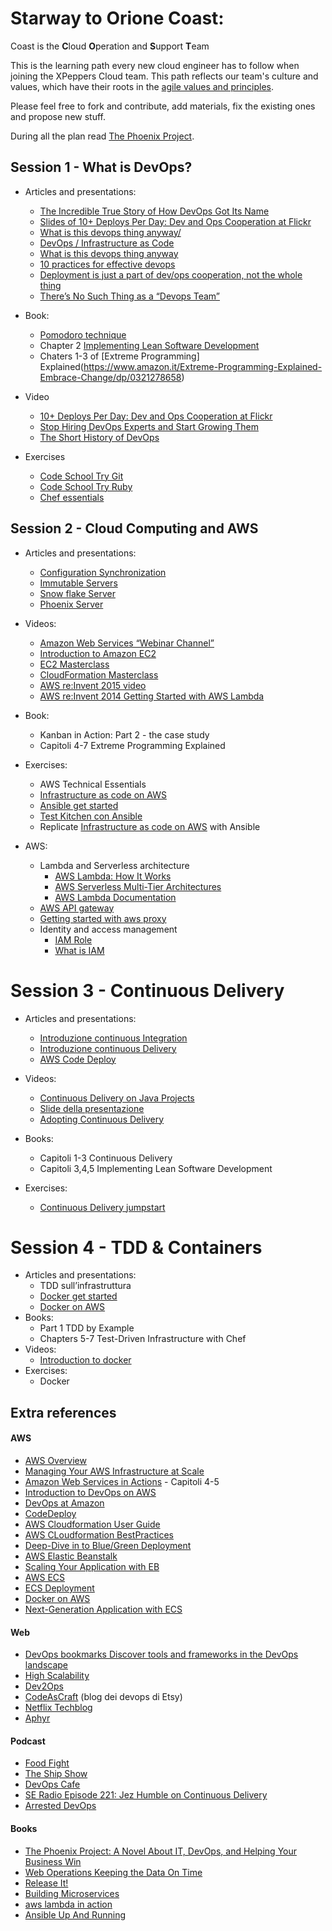 # Starway to Orione Coast:

Coast is the **C**loud **O**peration and **S**upport **T**eam

This is the learning path every new cloud engineer has to follow when joining the XPeppers Cloud team.
This path reflects our team's culture and values, which have their roots in the [agile values and principles](http://agilemanifesto.org/).

Please feel free to fork and contribute, add materials, fix the existing ones and propose new stuff.

During all the plan read [The Phoenix Project](https://books.google.it/books/about/The_Phoenix_Project.html?id=qaRODgAAQBAJ).

## Session 1 - What is DevOps?

* Articles and presentations:

    * [The Incredible True Story of How DevOps Got Its Name](https://blog.newrelic.com/engineering/devops-name/)
    * [Slides of 10+ Deploys Per Day: Dev and Ops Cooperation at Flickr](https://www.slideshare.net/jallspaw/10-deploys-per-day-dev-and-ops-cooperation-at-flickr)
    * [What is this devops thing anyway/](http://www.jedi.be/blog/2010/02/12/what-is-this-devops-thing-anyway/)
    * [DevOps / Infrastructure as Code](https://docs.google.com/presentation/d/1Xkr2ioe6cXD9jFM9ETRCm4e-NPoLi_54n_u1yCgHAA4/edit#slide=id.g9b7ec55c6_0_0)
    * [What is this devops thing anyway](http://www.jedi.be/blog/2010/02/12/what-is-this-devops-thing-anyway/)
    * [10 practices for effective devops](http://www.drdobbs.com/architecture-and-design/top-10-practices-for-effective-devops/240149363)
    * [Deployment is just a part of dev/ops cooperation, not the whole thing](http://www.kitchensoap.com/2009/12/12/devops-cooperation-doesnt-just-happen-with-deployment/)
    * [There’s No Such Thing as a “Devops Team”](http://continuousdelivery.com/2012/10/theres-no-such-thing-as-a-devops-team/)
    

* Book: 
    * [Pomodoro technique](https://francescocirillo.com/products/the-pomodoro-technique)
    * Chapter 2 [Implementing Lean Software Development](https://www.amazon.it/Implementing-Lean-Software-Development-Addison-Wesley-ebook/dp/B00HNB3VQE)
    * Chaters 1-3 of [Extreme Programming] Explained(https://www.amazon.it/Extreme-Programming-Explained-Embrace-Change/dp/0321278658)
    
* Video

    * [10+ Deploys Per Day: Dev and Ops Cooperation at Flickr](https://www.youtube.com/watch?v=LdOe18KhtT4)
    * [Stop Hiring DevOps Experts and Start Growing Them](https://www.youtube.com/watch?v=6m9nCtyn6kE)
    * [The Short History of DevOps](https://www.youtube.com/watch?v=o7-IuYS0iSE)
    

* Exercises
    * [Code School Try Git](https://try.github.io/levels/1/challenges/1)
    * [Code School Try Ruby](https://www.codeschool.com/courses/try-ruby)
    * [Chef essentials](https://learn.chef.io/#/)

## Session 2 - Cloud Computing and AWS

* Articles and presentations:

    * [Configuration Synchronization](http://martinfowler.com/bliki/ConfigurationSynchronization.html)
    * [Immutable Servers](http://martinfowler.com/bliki/ImmutableServer.html)
    * [Snow flake Server](http://martinfowler.com/bliki/SnowflakeServer.html)
    * [Phoenix Server](http://martinfowler.com/bliki/PhoenixServer.html)

* Videos:
    * [Amazon Web Services “Webinar Channel”](https://www.youtube.com/channel/UCT-nPlVzJI-ccQXlxjSvJmw)
    * [Introduction to Amazon EC2](https://www.youtube.com/watch?v=A4V_QFLZgv4)
    * [EC2 Masterclass](https://www.youtube.com/watch?v=jLVPqoV4YjU)
    * [CloudFormation Masterclass](https://www.youtube.com/watch?v=6R44BADNJA8)
    * [AWS re:Invent 2015 video](https://www.youtube.com/watch?v=ZBxWZ9bgd44)
    * [AWS re:Invent 2014 Getting Started with AWS Lambda](https://www.youtube.com/watch?v=UFj27laTWQA)

* Book:
    * Kanban in Action: Part 2 - the case study
    * Capitoli 4-7 Extreme Programming Explained
    
* Exercises:
    * AWS Technical Essentials 
    * [Infrastructure as code on AWS](https://github.com/xpeppers/infrastructure-as-code-on-aws)
    * [Ansible get started](https://www.ansible.com/get-started)
    * [Test Kitchen con Ansible](https://github.com/neillturner/kitchen-ansible)
    * Replicate [Infrastructure as code on AWS](https://github.com/xpeppers/infrastructure-as-code-on-aws) with Ansible

* AWS:
    * Lambda and Serverless architecture
        * [AWS Lambda: How It Works](http://docs.aws.amazon.com/lambda/latest/dg/lambda-introduction.html)
        * [AWS Serverless Multi-Tier Architectures](https://d0.awsstatic.com/whitepapers/AWS_Serverless_Multi-Tier_Architectures.pdf)
        * [AWS Lambda Documentation](https://aws.amazon.com/documentation/lambda/)
    * [AWS API gateway](https://aws.amazon.com/api-gateway/)
    * [Getting started with aws proxy](http://docs.aws.amazon.com/apigateway/latest/developerguide/getting-started-aws-proxy.html)
    * Identity and access management
        * [IAM Role](http://docs.aws.amazon.com/IAM/latest/UserGuide/id_roles.html)
        * [What is IAM](http://docs.aws.amazon.com/IAM/latest/UserGuide/introduction.html)

Session 3 - Continuous Delivery
===============================

* Articles and presentations:
    * [Introduzione continuous Integration](http://www.martinfowler.com/articles/continuousIntegration.html)
    * [Introduzione continuous Delivery](http://www.martinfowler.com/bliki/ContinuousDelivery.html)
    * [AWS Code Deploy](http://docs.aws.amazon.com/codedeploy/latest/userguide/welcome.html)
    

* Videos:
    * [Continuous Delivery on Java Projects](https://www.youtube.com/watch?v=Y6juAsiurO4)
    * [Slide della presentazione](http://pt.slideshare.net/xpeppers/continuous-delivery-in-java)
    * [Adopting Continuous Delivery](https://www.youtube.com/watch?v=ZLBhVEo1OG4)
    
* Books:
    * Capitoli 1-3 Continuous Delivery
    * Capitoli 3,4,5 Implementing Lean Software Development
    
* Exercises:
    * [Continuous Delivery jumpstart](https://docs.google.com/presentation/d/1TONDWUBCbHsH27pi1EMsx1wfWyWQRX4f-bPZAULRHNo/edit#slide=id.gb3550ec09_2_0)
    

Session 4 - TDD & Containers
============================

* Articles and presentations:
    * TDD sull’infrastruttura
    * [Docker get started](https://docs.docker.com/mac/)
    * [Docker on AWS](https://d0.awsstatic.com/whitepapers/docker-on-aws.pdf)
* Books:
    * Part 1 TDD by Example
    * Chapters 5-7 Test-Driven Infrastructure with Chef
* Videos:
    * [Introduction to docker](https://training.docker.com/introduction-to-docker)
* Exercises:
    * Docker

## Extra references

#### AWS
* [AWS Overview](https://d36cz9buwru1tt.cloudfront.net/AWS_Overview.pdf)
* [Managing Your AWS Infrastructure at Scale](https://d0.awsstatic.com/whitepapers/managing-your-aws-infrastructure-at-scale.pdf)
* [Amazon Web Services in Actions](http://www.amazon.com/dp/1617292885/ref=rdr_ext_tmb) \- Capitoli 4-5
* [Introduction to DevOps on AWS](https://d0.awsstatic.com/whitepapers/AWS_DevOps.pdf)
* [DevOps at Amazon](https://www.youtube.com/watch?v=esEFaY0FDKc)
* [CodeDeploy](https://www.youtube.com/watch?v=A4NSyUbAEkw)
* [AWS Cloudformation User Guide](http://docs.aws.amazon.com/AWSCloudFormation/latest/UserGuide/cfn-ug.pdf)
* [AWS CLoudformation BestPractices](https://www.youtube.com/watch?v=fVMlxJJNmyA)
* [Deep-Dive in to Blue/Green Deployment](https://www.youtube.com/watch?v=aX54mhZbN58)
* [AWS Elastic Beanstalk](http://docs.aws.amazon.com/elasticbeanstalk/latest/dg/awseb-dg.pdf)
* [Scaling Your Application with EB](https://www.youtube.com/watch?v=nkj0GXgaRv8)
* [AWS ECS](http://docs.aws.amazon.com/AmazonECS/latest/developerguide/ecs-dg.pdf)
* [ECS Deployment](https://www.youtube.com/watch?v=o4w8opVCI-Q&list=PLhr1KZpdzukeH9VMPbNHMCXl_NrVc1JGe&index=6)
* [Docker on AWS](https://d0.awsstatic.com/whitepapers/docker-on-aws.pdf)
* [Next-Generation Application with ECS](https://www.youtube.com/watch?v=xIc3WT6kAVw)
    
#### Web
* [DevOps bookmarks Discover tools and frameworks in the DevOps landscape](http://www.devopsbookmarks.com/)
* [High Scalability](http://highscalability.com/)
* [Dev2Ops](http://dev2ops.org/)
* [CodeAsCraft](https://codeascraft.com/) (blog dei devops di Etsy)
* [Netflix Techblog](http://techblog.netflix.com/)
* [Aphyr](https://aphyr.com/)
    

#### Podcast
* [Food Fight](http://foodfightshow.org/)
* [The Ship Show](http://theshipshow.com/)
* [DevOps Cafe](http://devopscafe.org/)
* [SE Radio Episode 221: Jez Humble on Continuous Delivery](http://www.se-radio.net/2015/02/episode-221-jez-humble-on-continuous-delivery/)
* [Arrested DevOps](https://sysadmincasts.com/)
    

#### Books

* [The Phoenix Project: A Novel About IT, DevOps, and Helping Your Business Win](http://www.amazon.it/The-Phoenix-Project-Helping-Business/dp/0988262592)
* [Web Operations Keeping the Data On Time](http://www.amazon.com/Web-Operations-Keeping-Data-Time-ebook/dp/B0043M4Z34)
* [Release It!](https://pragprog.com/book/mnee/release-it)
* [Building Microservices](http://shop.oreilly.com/product/0636920033158.do)
* [aws lambda in action](https://manning-content.s3.amazonaws.com/download/2/21876e3-e4f1-4e3b-a842-ed68253b156d/Poccia_AWSLambda_MEAP_V01_ch1.pdf)
* [Ansible Up And Running](http://shop.oreilly.com/product/0636920065500.do)
